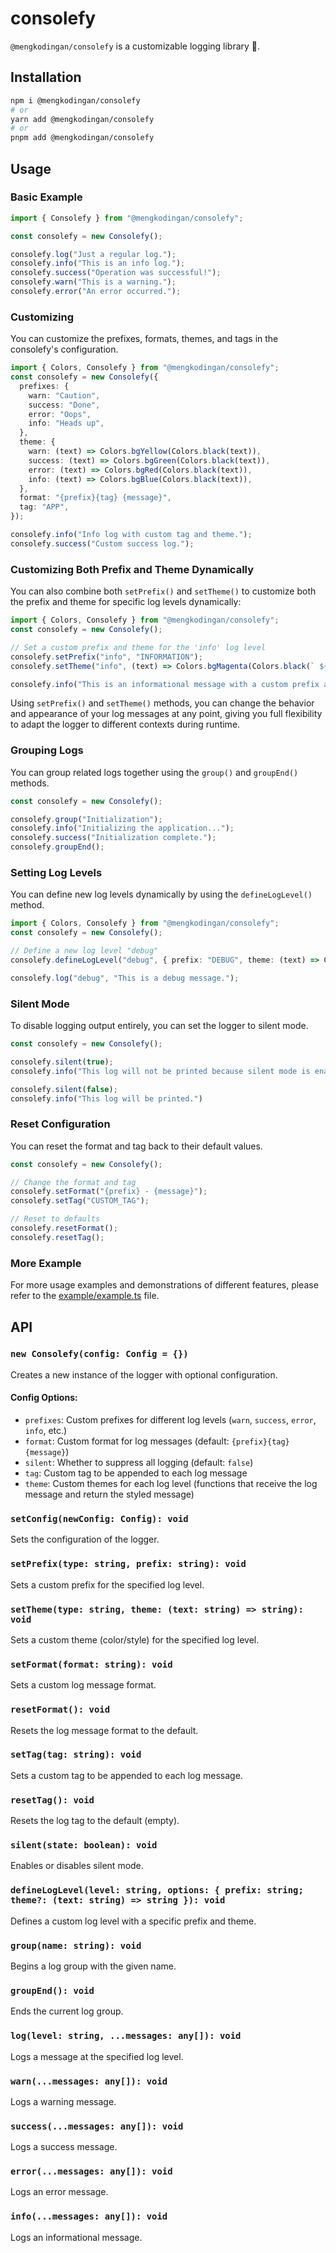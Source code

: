 # consolefy

`@mengkodingan/consolefy` is a customizable logging library 🙂.

## Installation

```sh
npm i @mengkodingan/consolefy
# or
yarn add @mengkodingan/consolefy
# or
pnpm add @mengkodingan/consolefy
```

## Usage

### Basic Example

```ts
import { Consolefy } from "@mengkodingan/consolefy";

const consolefy = new Consolefy();

consolefy.log("Just a regular log.");
consolefy.info("This is an info log.");
consolefy.success("Operation was successful!");
consolefy.warn("This is a warning.");
consolefy.error("An error occurred.");
```

### Customizing
You can customize the prefixes, formats, themes, and tags in the consolefy's configuration.

```ts
import { Colors, Consolefy } from "@mengkodingan/consolefy";
const consolefy = new Consolefy({
  prefixes: {
    warn: "Caution",
    success: "Done",
    error: "Oops",
    info: "Heads up",
  },
  theme: {
    warn: (text) => Colors.bgYellow(Colors.black(text)),
    success: (text) => Colors.bgGreen(Colors.black(text)),
    error: (text) => Colors.bgRed(Colors.black(text)),
    info: (text) => Colors.bgBlue(Colors.black(text)),
  },
  format: "{prefix}{tag} {message}",
  tag: "APP",
});

consolefy.info("Info log with custom tag and theme.");
consolefy.success("Custom success log.");
```

### Customizing Both Prefix and Theme Dynamically
You can also combine both `setPrefix()` and `setTheme()` to customize both the prefix and theme for specific log levels dynamically:


```ts
import { Colors, Consolefy } from "@mengkodingan/consolefy";
const consolefy = new Consolefy();

// Set a custom prefix and theme for the 'info' log level
consolefy.setPrefix("info", "INFORMATION");
consolefy.setTheme("info", (text) => Colors.bgMagenta(Colors.black(` ${text} `)));

consolefy.info("This is an informational message with a custom prefix and theme.");
```

Using `setPrefix()` and `setTheme()` methods, you can change the behavior and appearance of your log messages at any point, giving you full flexibility to adapt the logger to different contexts during runtime.

### Grouping Logs
You can group related logs together using the `group()` and `groupEnd()` methods.

```ts
const consolefy = new Consolefy();

consolefy.group("Initialization");
consolefy.info("Initializing the application...");
consolefy.success("Initialization complete.");
consolefy.groupEnd();
```

### Setting Log Levels
You can define new log levels dynamically by using the `defineLogLevel()` method.

```ts
import { Colors, Consolefy } from "@mengkodingan/consolefy";
const consolefy = new Consolefy();

// Define a new log level "debug"
consolefy.defineLogLevel("debug", { prefix: "DEBUG", theme: (text) => Colors.bgRedBright(Colors.black(text)) });

consolefy.log("debug", "This is a debug message.");
```

### Silent Mode
To disable logging output entirely, you can set the logger to silent mode.

```ts
const consolefy = new Consolefy();

consolefy.silent(true);
consolefy.info("This log will not be printed because silent mode is enabled.");

consolefy.silent(false);
consolefy.info("This log will be printed.")
```

### Reset Configuration
You can reset the format and tag back to their default values.

```ts
const consolefy = new Consolefy();

// Change the format and tag
consolefy.setFormat("{prefix} - {message}");
consolefy.setTag("CUSTOM_TAG");

// Reset to defaults
consolefy.resetFormat();
consolefy.resetTag();
```

### More Example
For more usage examples and demonstrations of different features, please refer to the [example/example.ts](https://github.com/Mengkodingan/consolefy/blob/main/example/example.ts) file.

## API

### `new Consolefy(config: Config = {})`
Creates a new instance of the logger with optional configuration.

#### Config Options:

- `prefixes`: Custom prefixes for different log levels (`warn`, `success`, `error`, `info`, etc.)
- `format`: Custom format for log messages (default: `{prefix}{tag} {message}`)
- `silent`: Whether to suppress all logging (default: `false`)
- `tag`: Custom tag to be appended to each log message
- `theme`: Custom themes for each log level (functions that receive the log message and return the styled message)

### `setConfig(newConfig: Config): void`
Sets the configuration of the logger.

### `setPrefix(type: string, prefix: string): void`
Sets a custom prefix for the specified log level.

### `setTheme(type: string, theme: (text: string) => string): void`
Sets a custom theme (color/style) for the specified log level.

### `setFormat(format: string): void`
Sets a custom log message format.

### `resetFormat(): void`
Resets the log message format to the default.

### `setTag(tag: string): void`
Sets a custom tag to be appended to each log message.

### `resetTag(): void`
Resets the log tag to the default (empty).

### `silent(state: boolean): void`
Enables or disables silent mode.

### `defineLogLevel(level: string, options: { prefix: string; theme?: (text: string) => string }): void`
Defines a custom log level with a specific prefix and theme.

### `group(name: string): void`
Begins a log group with the given name.

### `groupEnd(): void`
Ends the current log group.

### `log(level: string, ...messages: any[]): void`
Logs a message at the specified log level.

### `warn(...messages: any[]): void`
Logs a warning message.

### `success(...messages: any[]): void`
Logs a success message.

### `error(...messages: any[]): void`
Logs an error message.

### `info(...messages: any[]): void`
Logs an informational message.
